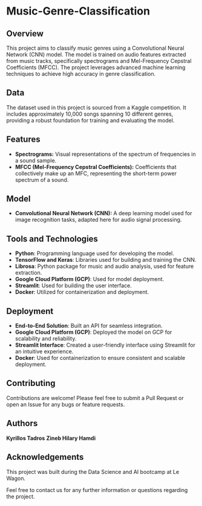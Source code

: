 
# Music-Genre-Classification

## Overview
This project aims to classify music genres using a Convolutional Neural Network (CNN) model. The model is trained on audio features extracted from music tracks, specifically spectrograms and Mel-Frequency Cepstral Coefficients (MFCC). The project leverages advanced machine learning techniques to achieve high accuracy in genre classification.

## Data
The dataset used in this project is sourced from a Kaggle competition. It includes approximately 10,000 songs spanning 10 different genres, providing a robust foundation for training and evaluating the model.

## Features
- **Spectrograms:** Visual representations of the spectrum of frequencies in a sound sample.
- **MFCC (Mel-Frequency Cepstral Coefficients):** Coefficients that collectively make up an MFC, representing the short-term power spectrum of a sound.

## Model
- **Convolutional Neural Network (CNN):** A deep learning model used for image recognition tasks, adapted here for audio signal processing.

## Tools and Technologies
- **Python**: Programming language used for developing the model.
- **TensorFlow and Keras**: Libraries used for building and training the CNN.
- **Librosa**: Python package for music and audio analysis, used for feature extraction.
- **Google Cloud Platform (GCP)**: Used for model deployment.
- **Streamlit**: Used for building the user interface.
- **Docker**: Utilized for containerization and deployment.

## Deployment
- **End-to-End Solution**: Built an API for seamless integration.
- **Google Cloud Platform (GCP)**: Deployed the model on GCP for scalability and reliability.
- **Streamlit Interface**: Created a user-friendly interface using Streamlit for an intuitive experience.
- **Docker**: Used for containerization to ensure consistent and scalable deployment.

## Contributing
Contributions are welcome! Please feel free to submit a Pull Request or open an Issue for any bugs or feature requests.

## Authors
**Kyrillos Tadros**
**Zineb Hilary Hamdi**

## Acknowledgements
This project was built during the Data Science and AI bootcamp at Le Wagon.

Feel free to contact us for any further information or questions regarding the project.

